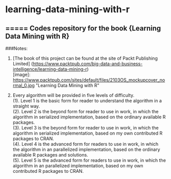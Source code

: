 # learning-data-mining-with-r
=====
Codes repository for the book {Learning Data Mining with R}
------

###Notes:<br/> 
1. [The book of this project can be found at the site of Packt Publishing Limited] (https://www.packtpub.com/big-data-and-business-intelligence/learning-data-mining-r) <br/>
[image]: https://www.packtpub.com/sites/default/files/2103OS_mockupcover_normal_0.jpg "Learning Data Mining with R"

1. Every algorithm will be provided in five levels of difficulty.<br/>
(1). Level 1 is the basic form for reader to understand the algorithm in a straight way.<br/>
(2). Level 2 is the beyond form for reader to use in work, in which the algorithm in serialized implementation, based on the ordinary available R packages.<br/>
(3). Level 3 is the beyond form for reader to use in work, in which the algorithm in serialized implementation, based on my own contributed R packages to CRAN.<br/>
(4). Level 4 is the advanced form for readers to use in work, in which the algorithm in an parallelized implementation, based on the ordinary available R packages and solutions.<br/>
(5). Level 5 is the advanced form for readers to use in work, in which the algorithm in an parallelized implementation, based on my own contributed R packages to CRAN.<br/>

